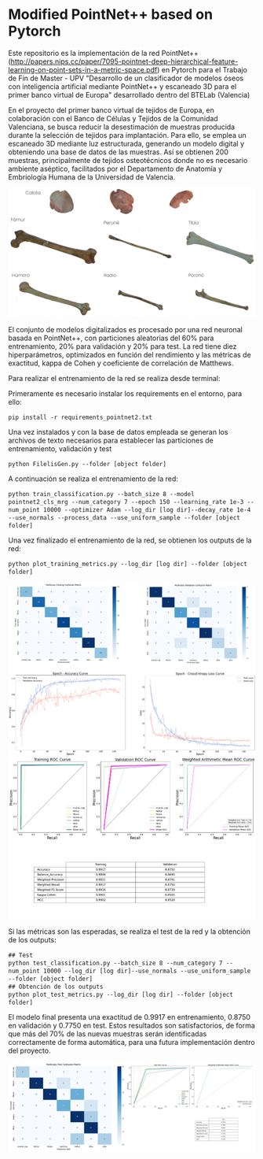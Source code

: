# Modified PointNet++ based on Pytorch

Este repositorio es la implementación de la red PointNet++ (http://papers.nips.cc/paper/7095-pointnet-deep-hierarchical-feature-learning-on-point-sets-in-a-metric-space.pdf) en Pytorch para el Trabajo de Fin de Master - UPV "Desarrollo de un clasificador de modelos óseos con inteligencia artificial mediante PointNet++ y escaneado 3D para el primer banco virtual de Europa" desarrollado dentro del BTELab (Valencia)

En el proyecto del primer banco virtual de tejidos de Europa, en colaboración con el Banco de Células y Tejidos de la Comunidad Valenciana, se busca reducir la desestimación de muestras producida durante la selección de tejidos para implantación. Para ello, se emplea un escaneado 3D mediante luz estructurada, generando un modelo digital y obteniendo una base de datos de las muestras. Así se obtienen 200 muestras, principalmente de tejidos osteotécnicos donde no es necesario ambiente aséptico, facilitados por el Departamento de Anatomía y Embriología Humana de la Universidad de Valencia.

![Resultados de huesos escaneados mediante luz estructurada](images/bones_sle.png)

El conjunto de modelos digitalizados es procesado por una red neuronal basada en PointNet++, con particiones aleatorias del 60% para entrenamiento, 20% para validación y 20% para test. La red tiene diez hiperparámetros, optimizados en función del rendimiento y las métricas de exactitud, kappa de Cohen y coeficiente de correlación de Matthews. 

Para realizar el entrenamiento de la red se realiza desde terminal:

Primeramente es necesario instalar los requirements en el entorno, para ello:

```shell
pip install -r requirements_pointnet2.txt
```

Una vez instalados y con la base de datos empleada se generan los archivos de texto necesarios para establecer las particiones de entrenamiento, validación y test

```shell
python FilelisGen.py --folder [object folder]
```

A continuación se realiza el entrenamiento de la red:
```shell
python train_classification.py --batch_size 8 --model pointnet2_cls_mrg --num_category 7 --epoch 150 --learning_rate 1e-3 --num_point 10000 --optimizer Adam --log_dir [log dir]--decay_rate 1e-4 --use_normals --process_data --use_uniform_sample --folder [object folder]
```

Una vez finalizado el entrenamiento de la red, se obtienen los outputs de la red:
```shell
python plot_training_metrics.py --log_dir [log dir] --folder [object folder]
```

![Matriz de confusión y gráficas para entrenamiento y validación](images/train_validation.png)
![Roc para entrenamiento y validación](images/roc_train_valid.png)

Si las métricas son las esperadas, se realiza el test de la red y la obtención de los outputs:
```shell
## Test
python test_classification.py --batch_size 8 --num_category 7 --num_point 10000 --log_dir [log dir]--use_normals --use_uniform_sample --folder [object folder]
## Obtención de los outputs
python plot_test_metrics.py --log_dir [log dir] --folder [object folder]
```

El modelo final presenta una exactitud de 0.9917 en entrenamiento, 0.8750 en validación y 0.7750 en test. Estos resultados son satisfactorios, de forma que más del 70% de las nuevas muestras serán identificadas correctamente de forma automática, para una futura implementación dentro del proyecto.

![Matriz de confusión y ROC para test](images/test.png)
